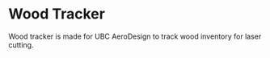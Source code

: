 # Wood Tracker

Wood tracker is made for UBC AeroDesign to track wood inventory for laser cutting.

